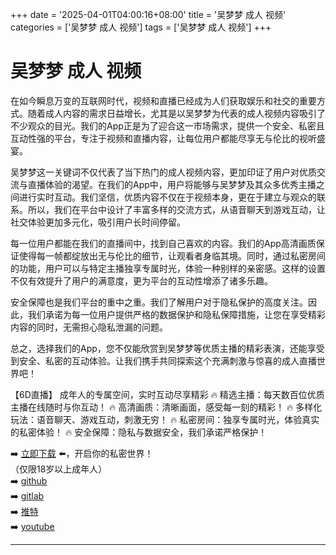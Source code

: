 +++
date = '2025-04-01T04:00:16+08:00'
title = '吴梦梦 成人 视频'
categories = ['吴梦梦 成人 视频']
tags = ['吴梦梦 成人 视频']
+++

# 吴梦梦 成人 视频

在如今瞬息万变的互联网时代，视频和直播已经成为人们获取娱乐和社交的重要方式。随着成人内容的需求日益增长，尤其是以吴梦梦为代表的成人视频内容吸引了不少观众的目光。我们的App正是为了迎合这一市场需求，提供一个安全、私密且互动性强的平台，专注于视频和直播内容，让每位用户都能尽享无与伦比的视听盛宴。

吴梦梦这一关键词不仅代表了当下热门的成人视频内容，更加印证了用户对优质交流与直播体验的渴望。在我们的App中，用户将能够与吴梦梦及其众多优秀主播之间进行实时互动。我们坚信，优质内容不仅在于视频本身，更在于建立与观众的联系。所以，我们在平台中设计了丰富多样的交流方式，从语音聊天到游戏互动，让社交体验更加多元化，吸引用户长时间停留。

每一位用户都能在我们的直播间中，找到自己喜欢的内容。我们的App高清画质保证使得每一帧都绽放出无与伦比的细节，让观看者身临其境。同时，通过私密房间的功能，用户可以与特定主播独享专属时光，体验一种别样的亲密感。这样的设置不仅有效提升了用户的满意度，更为平台的互动性增添了诸多乐趣。

安全保障也是我们平台的重中之重。我们了解用户对于隐私保护的高度关注。因此，我们承诺为每一位用户提供严格的数据保护和隐私保障措施，让您在享受精彩内容的同时，无需担心隐私泄漏的问题。

总之，选择我们的App，您不仅能欣赏到吴梦梦等优质主播的精彩表演，还能享受到安全、私密的互动体验。让我们携手共同探索这个充满刺激与惊喜的成人直播世界吧！

【6D直播】
成年人的专属空间，实时互动尽享精彩
🔥 精选主播：每天数百位优质主播在线随时与你互动！
🔥 高清画质：清晰画面，感受每一刻的精彩！
🔥 多样化玩法：语音聊天、游戏互动，刺激无穷！
🔥 私密房间：独享专属时光，体验真实的私密体验！
🔥 安全保障：隐私与数据安全，我们承诺严格保护！

➡️ [立即下载](https://down123.s3.ap-east-1.amazonaws.com/down/down.html?channelCode=blog) ⬅️，开启你的私密世界！  
（仅限18岁以上成年人）  
➡️ [github](https://aldult-live.github.io/)  
➡️ [gitlab](https://seo-09598d.gitlab.io/)  
➡️ [推特](https://x.com/wegame33)  
➡️ [youtube](https://www.youtube.com/@6Dlive)  

---
